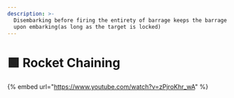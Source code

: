 ```yaml
---
description: >-
  Disembarking before firing the entirety of barrage keeps the barrage available
  upon embarking(as long as the target is locked)
---
```


# 🟩 Rocket Chaining

{% embed url="https://www.youtube.com/watch?v=zPjroKhr_wA" %}
